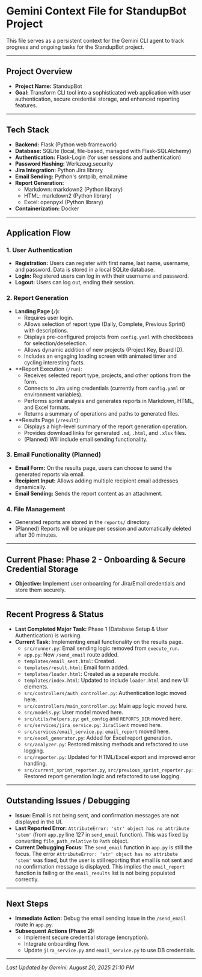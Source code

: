 # Gemini Context File for StandupBot Project

This file serves as a persistent context for the Gemini CLI agent to track progress and ongoing tasks for the StandupBot project.

---

## Project Overview

*   **Project Name:** StandupBot
*   **Goal:** Transform CLI tool into a sophisticated web application with user authentication, secure credential storage, and enhanced reporting features.

---

## Tech Stack

*   **Backend:** Flask (Python web framework)
*   **Database:** SQLite (local, file-based, managed with Flask-SQLAlchemy)
*   **Authentication:** Flask-Login (for user sessions and authentication)
*   **Password Hashing:** Werkzeug.security
*   **Jira Integration:** Python Jira library
*   **Email Sending:** Python's smtplib, email.mime
*   **Report Generation:**
    *   Markdown: markdown2 (Python library)
    *   HTML: markdown2 (Python library)
    *   Excel: openpyxl (Python library)
*   **Containerization:** Docker

---

## Application Flow

### 1. User Authentication

*   **Registration:** Users can register with first name, last name, username, and password. Data is stored in a local SQLite database.
*   **Login:** Registered users can log in with their username and password.
*   **Logout:** Users can log out, ending their session.

### 2. Report Generation

*   **Landing Page (`/`):**
    *   Requires user login.
    *   Allows selection of report type (Daily, Complete, Previous Sprint) with descriptions.
    *   Displays pre-configured projects from `config.yaml` with checkboxes for selection/deselection.
    *   Allows dynamic addition of new projects (Project Key, Board ID).
    *   Includes an engaging loading screen with animated timer and cycling interesting facts.
*   **Report Execution (`/run`):
    *   Receives selected report type, projects, and other options from the form.
    *   Connects to Jira using credentials (currently from `config.yaml` or environment variables).
    *   Performs sprint analysis and generates reports in Markdown, HTML, and Excel formats.
    *   Returns a summary of operations and paths to generated files.
*   **Results Page (`/result`):
    *   Displays a high-level summary of the report generation operation.
    *   Provides download links for generated `.md`, `.html`, and `.xlsx` files.
    *   (Planned) Will include email sending functionality.

### 3. Email Functionality (Planned)

*   **Email Form:** On the results page, users can choose to send the generated reports via email.
*   **Recipient Input:** Allows adding multiple recipient email addresses dynamically.
*   **Email Sending:** Sends the report content as an attachment.

### 4. File Management

*   Generated reports are stored in the `reports/` directory.
*   (Planned) Reports will be unique per session and automatically deleted after 30 minutes.

---

## Current Phase: Phase 2 - Onboarding & Secure Credential Storage

*   **Objective:** Implement user onboarding for Jira/Email credentials and store them securely.

---

## Recent Progress & Status

*   **Last Completed Major Task:** Phase 1 (Database Setup & User Authentication) is working.
*   **Current Task:** Implementing email functionality on the results page.
    *   `src/runner.py`: Email sending logic removed from `execute_run`.
    *   `app.py`: New `/send_email` route added.
    *   `templates/email_sent.html`: Created.
    *   `templates/result.html`: Email form added.
    *   `templates/loader.html`: Created as a separate module.
    *   `templates/index.html`: Updated to include `loader.html` and new UI elements.
    *   `src/controllers/auth_controller.py`: Authentication logic moved here.
    *   `src/controllers/main_controller.py`: Main app logic moved here.
    *   `src/models.py`: User model moved here.
    *   `src/utils/helpers.py`: `get_config` and `REPORTS_DIR` moved here.
    *   `src/services/jira_service.py`: `JiraClient` moved here.
    *   `src/services/email_service.py`: `email_report` moved here.
    *   `src/excel_generator.py`: Added for Excel report generation.
    *   `src/analyzer.py`: Restored missing methods and refactored to use logging.
    *   `src/reporter.py`: Updated for HTML/Excel export and improved error handling.
    *   `src/current_sprint_reporter.py`, `src/previous_sprint_reporter.py`: Restored report generation logic and refactored to use logging.

---

## Outstanding Issues / Debugging

*   **Issue:** Email is not being sent, and confirmation messages are not displayed in the UI.
*   **Last Reported Error:** `AttributeError: 'str' object has no attribute 'stem'` (from `app.py` line 127 in `send_email` function). This was fixed by converting `file_path_relative` to `Path` object.
*   **Current Debugging Focus:** The `send_email` function in `app.py` is still the focus. The error `AttributeError: 'str' object has no attribute 'stem'` was fixed, but the user is still reporting that email is not sent and no confirmation message is displayed. This implies the `email_report` function is failing or the `email_results` list is not being populated correctly.

---

## Next Steps

*   **Immediate Action:** Debug the email sending issue in the `/send_email` route in `app.py`.
*   **Subsequent Actions (Phase 2):**
    *   Implement secure credential storage (encryption).
    *   Integrate onboarding flow.
    *   Update `jira_service.py` and `email_service.py` to use DB credentials.

---

_Last Updated by Gemini: August 20, 2025 21:10 PM_
